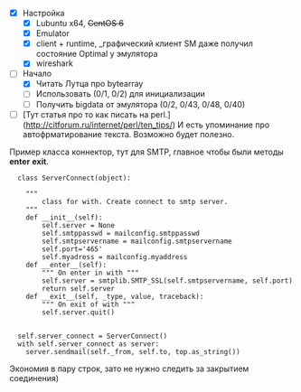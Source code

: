 - [X] Настройка
  - [x] Lubuntu x64, ~~CentOS 6~~
  - [x] Emulator
  - [x] client + runtime, _графический клиент SM даже получил состояние Optimal у эмулятора
  - [x] wireshark
- [ ] Начало
  - [x] Читать Лутца про bytearray
  - [ ] Использовать (0/1, 0/2) для инициализации
  - [ ] Получить bigdata от эмулятора (0/2, 0/43, 0/48, 0/40)
- [ ] [Тут статья про то как писать на perl.] (http://citforum.ru/internet/perl/ten_tips/) И есть упоминание про автофрматирование текста. Возможно будет полезно.

Пример класса коннектор, тут для SMTP, главное чтобы были методы __enter__ __exit__.


      class ServerConnect(object):

        """
            class for with. Create connect to smtp server.
        """
        def __init__(self):
            self.server = None
            self.smtppasswd = mailconfig.smtppasswd
            self.smtpservername = mailconfig.smtpservername
            self.port='465'
            self.myadress = mailconfig.myaddress
        def __enter__(self):
            """ On enter in with """
            self.server = smtplib.SMTP_SSL(self.smtpservername, self.port)
            return self.server
        def __exit__(self, _type, value, traceback):
            """ On exit of with """
            self.server.quit()
      
        
      self.server_connect = ServerConnect()
      with self.server_connect as server:
        server.sendmail(self._from, self.to, top.as_string())
  
    
  Экономия в пару строк, зато не нужно следить за закрытием соединения)
